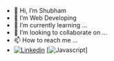 - 👋 Hi, I’m Shubham
- 👀 I’m Web Developing
- 🌱 I’m currently learning ...
- 💞️ I’m looking to collaborate on ...
- 📫 How to reach me ...
- [![Linkedin](https://img.shields.io/badge/LinkedIn-blue.svg?style=for-the-badge&logo=linkedin)](
https://www.linkedin.com/in/shubham-kumar-007056271/)
[![Javascript](https://shields.io/badge/JavaScript-F7DF1E?logo=JavaScript&logoColor=000&style=flat-square)]
<!---
888Shubham/888Shubham is a ✨ special ✨ repository because its `README.md` (this file) appears on your GitHub profile.
You can click the Preview link to take a look at your changes.
--->

